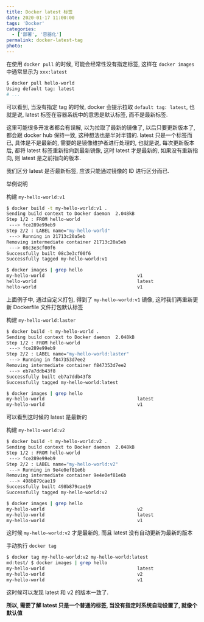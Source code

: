 ```yaml
---
title: Docker latest 标签
date: 2020-01-17 11:00:00
tags: 'Docker'
categories:
  - ['部署', '容器化']
permalink: docker-latest-tag
photo:
---
```


在使用 `docker pull` 的时候, 可能会经常性没有指定标签, 这样在 `docker images` 中通常显示为 `xxx:latest`

```sh
$ docker pull hello-world
Using default tag: latest
# ...
```

可以看到, 当没有指定 tag 的时候, docker 会提示拉取 `default tag: latest`, 也就是说, latest 标签在容器系统中的意思是默认标签, 而不是最新标签.

这里可能很多开发者都会有误解, 以为拉取了最新的镜像了, 以后只要更新版本了, 都会跟 docker hub 保持一致, 这种想法也是半对半错的. latest 只是一个标签而已, 具体是不是最新的, 需要的是镜像维护者进行处理的, 也就是说, 每次更新版本后, 都将 latest 标签重新指向到最新镜像, 这时 latest 才是最新的, 如果没有重新指向, 则 latest 是之前指向的版本.

我们区分 latest 是否最新标签, 应该只能通过镜像的 ID 进行区分而已.

<!-- more -->

举例说明

构建 `my-hello-world:v1`

```sh
$ docker build -t my-hello-world:v1 .
Sending build context to Docker daemon  2.048kB
Step 1/2 : FROM hello-world
 ---> fce289e99eb9
Step 2/2 : LABEL name="my-hello-world"
 ---> Running in 21713c20a5eb
Removing intermediate container 21713c20a5eb
 ---> 08c3e3cf00f6
Successfully built 08c3e3cf00f6
Successfully tagged my-hello-world:v1
```

```sh
$ docker images | grep hello
my-hello-world                                  v1                                 08c3e3cf00f6        13 minutes ago      1.84kB
hello-world                                     latest                             fce289e99eb9        12 months ago       1.84kB
hello-world                                     v1                                 fce289e99eb9        12 months ago       1.84kB
```

上面例子中, 通过自定义打包, 得到了 `my-hello-world:v1` 镜像, 这时我们再重新更新 Dockerfile 文件打包默认标签

构建 `my-hello-world:laster`

```sh
$ docker build -t my-hello-world .
Sending build context to Docker daemon  2.048kB
Step 1/2 : FROM hello-world
 ---> fce289e99eb9
Step 2/2 : LABEL name="my-hello-world:laster"
 ---> Running in f847353d7ee2
Removing intermediate container f847353d7ee2
 ---> eb7a7ddb43f8
Successfully built eb7a7ddb43f8
Successfully tagged my-hello-world:latest
```

```sh
$ docker images | grep hello
my-hello-world                                  latest                             eb7a7ddb43f8        3 seconds ago       1.84kB
my-hello-world                                  v1                                 08c3e3cf00f6        15 minutes ago      1.84kB
```

可以看到这时候的 latest 是最新的

构建 `my-hello-world:v2`

```sh
$ docker build -t my-hello-world:v2 .
Sending build context to Docker daemon  2.048kB
Step 1/2 : FROM hello-world
 ---> fce289e99eb9
Step 2/2 : LABEL name="my-hello-world:v2"
 ---> Running in 9e4e0ef81e6b
Removing intermediate container 9e4e0ef81e6b
 ---> 498b879cae19
Successfully built 498b879cae19
Successfully tagged my-hello-world:v2
```

```sh
$ docker images | grep hello
my-hello-world                                  v2                                 498b879cae19        29 seconds ago      1.84kB
my-hello-world                                  latest                             eb7a7ddb43f8        3 minutes ago       1.84kB
my-hello-world                                  v1                                 08c3e3cf00f6        18 minutes ago      1.84kB
```

这时候 `my-hello-world:v2` 才是最新的, 而且 latest 没有自动更新为最新的版本

手动执行 `docker tag`

```sh
$ docker tag my-hello-world:v2 my-hello-world:latest
md:test/ $ docker images | grep hello
my-hello-world                                  latest                             498b879cae19        2 minutes ago       1.84kB
my-hello-world                                  v2                                 498b879cae19        2 minutes ago       1.84kB
my-hello-world                                  v1                                 08c3e3cf00f6        20 minutes ago      1.84kB
```

这时候可以发现 latest 和 v2 的版本一致了.

**所以, 需要了解 latest 只是一个普通的标签, 当没有指定时系统自动设置了, 就像个默认值**